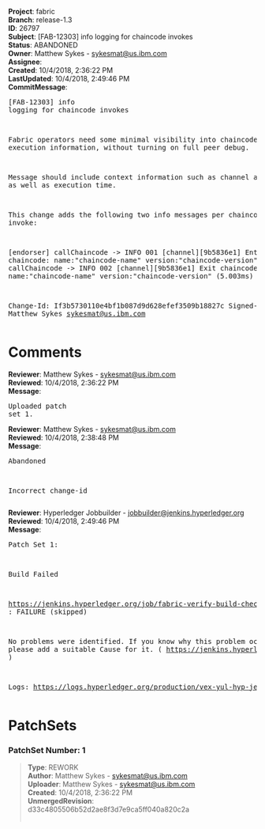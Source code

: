 <strong>Project</strong>: fabric<br><strong>Branch</strong>: release-1.3<br><strong>ID</strong>: 26797<br><strong>Subject</strong>: [FAB-12303] info logging for chaincode invokes<br><strong>Status</strong>: ABANDONED<br><strong>Owner</strong>: Matthew Sykes - sykesmat@us.ibm.com<br><strong>Assignee</strong>:<br><strong>Created</strong>: 10/4/2018, 2:36:22 PM<br><strong>LastUpdated</strong>: 10/4/2018, 2:49:46 PM<br><strong>CommitMessage</strong>:<br><pre>[FAB-12303] info logging for chaincode invokes

Fabric operators need some minimal visibility into chaincode execution
information, without turning on full peer debug.

Message should include context information such as channel and txid, as
well as execution time.

This change adds the following two info messages per chaincode invoke:

[endorser] callChaincode -> INFO 001 [channel][9b5836e1] Entry chaincode: name:"chaincode-name" version:"chaincode-version"
[endorser] callChaincode -> INFO 002 [channel][9b5836e1] Exit chaincode: name:"chaincode-name" version:"chaincode-version"  (5.003ms)

Change-Id: If3b5730110e4bf1b087d9d628efef3509b18827c
Signed-off-by: Matthew Sykes <sykesmat@us.ibm.com>
</pre><h1>Comments</h1><strong>Reviewer</strong>: Matthew Sykes - sykesmat@us.ibm.com<br><strong>Reviewed</strong>: 10/4/2018, 2:36:22 PM<br><strong>Message</strong>: <pre>Uploaded patch set 1.</pre><strong>Reviewer</strong>: Matthew Sykes - sykesmat@us.ibm.com<br><strong>Reviewed</strong>: 10/4/2018, 2:38:48 PM<br><strong>Message</strong>: <pre>Abandoned

Incorrect change-id</pre><strong>Reviewer</strong>: Hyperledger Jobbuilder - jobbuilder@jenkins.hyperledger.org<br><strong>Reviewed</strong>: 10/4/2018, 2:49:46 PM<br><strong>Message</strong>: <pre>Patch Set 1:

Build Failed 

https://jenkins.hyperledger.org/job/fabric-verify-build-checks-x86_64/5850/ : FAILURE (skipped)

No problems were identified. If you know why this problem occurred, please add a suitable Cause for it. ( https://jenkins.hyperledger.org/job/fabric-verify-build-checks-x86_64/5850/ )

Logs: https://logs.hyperledger.org/production/vex-yul-hyp-jenkins-3/fabric-verify-build-checks-x86_64/5850</pre><h1>PatchSets</h1><h3>PatchSet Number: 1</h3><blockquote><strong>Type</strong>: REWORK<br><strong>Author</strong>: Matthew Sykes - sykesmat@us.ibm.com<br><strong>Uploader</strong>: Matthew Sykes - sykesmat@us.ibm.com<br><strong>Created</strong>: 10/4/2018, 2:36:22 PM<br><strong>UnmergedRevision</strong>: d33c4805506b52d2ae8f3d7e9ca5ff040a820c2a<br><br></blockquote>